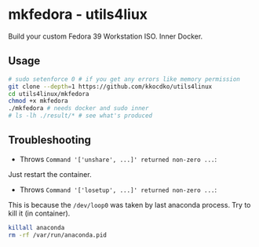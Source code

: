 # mkfedora - utils4liux

Build your custom Fedora 39 Workstation ISO. Inner Docker.

## Usage

```sh
# sudo setenforce 0 # if you get any errors like memory permission
git clone --depth=1 https://github.com/kkocdko/utils4linux
cd utils4linux/mkfedora
chmod +x mkfedora
./mkfedora # needs docker and sudo inner
# ls -lh ./result/* # see what's produced
```

## Troubleshooting

- Throws `Command '['unshare', ...]' returned non-zero ...`:

Just restart the container.

- Throws `Command '['losetup', ...]' returned non-zero ...`:

This is because the `/dev/loop0` was taken by last anaconda process. Try to kill it (in container).

```sh
killall anaconda
rm -rf /var/run/anaconda.pid
```

<!--
-gnome-browser-connector
-fedora-chromium-config
-fedora-chromium-config-gnome
-fedora-repos-modular
-mozjs78


==============================================================================================================================================================================================
 Package                                                   Architecture                   Version                                                     Repository                         Size
==============================================================================================================================================================================================
Removing:
 xorg-x11-server-Xorg                                      x86_64                         1.20.14-23.fc38                                             @updates                          3.7 M
Removing dependent packages:
 gnome-session-xsession                                    x86_64                         44.0-1.fc38                                                 @anaconda                          15 k
 xorg-x11-drv-amdgpu                                       x86_64                         23.0.0-1.fc38                                               @anaconda                         253 k
 xorg-x11-drv-ati                                          x86_64                         19.1.0-9.fc38                                               @anaconda                         503 k
 xorg-x11-drv-evdev                                        x86_64                         2.10.6-13.fc38                                              @anaconda                          78 k
 xorg-x11-drv-fbdev                                        x86_64                         0.5.0-12.fc38                                               @anaconda                          34 k
 xorg-x11-drv-intel                                        x86_64                         2.99.917-55.20210115.fc38                                   @anaconda                         2.1 M
 xorg-x11-drv-libinput                                     x86_64                         1.3.0-1.fc38                                                @updates                           98 k
 xorg-x11-drv-nouveau                                      x86_64                         1:1.0.17-5.fc38                                             @anaconda                         216 k
 xorg-x11-drv-openchrome                                   x86_64                         0.6.400-5.20210215git5dbad06.fc38                           @anaconda                         296 k
 xorg-x11-drv-qxl                                          x86_64                         0.1.6-1.fc38                                                @anaconda                         168 k
 xorg-x11-drv-vesa                                         x86_64                         2.5.0-5.fc38                                                @anaconda                          34 k
 xorg-x11-drv-vmware                                       x86_64                         13.4.0-1.fc38                                               @anaconda                         170 k
 xorg-x11-drv-wacom                                        x86_64                         1.2.0-1.fc38                                                @updates                          1.2 M
Removing unused dependencies:
 libXScrnSaver                                             x86_64                         1.2.3-12.fc38                                               @anaconda                          43 k
 libXvMC                                                   x86_64                         1.0.13-2.fc38                                               @anaconda                          46 k
 mesa-libxatracker                                         x86_64                         23.1.6-1.fc38                                               @updates                          8.4 M
 xorg-x11-drv-wacom-serial-support                         x86_64                         1.2.0-1.fc38                                                @updates                           40 k

Transaction Summary



https://old.reddit.com/r/Fedora/comments/6gnwr5/reducing_idle_bandwidth_consumption_in_fedora/
https://utcc.utoronto.ca/~cks/space/blog/linux/FedoraDnfMakecacheOff
https://bugzilla.redhat.com/show_bug.cgi?id=1187111

```sh
rm -rf /tmp/lmc/* ; mkdir /tmp/lmc ; cd /tmp/lmc
cp /home/kkocdko/misc/code/utils4linux/mkfedora/custom.test.ks .
docker kill mkfedora0 ; docker rm mkfedora0
docker run -it --network=host --privileged -v $(pwd):$(pwd) --name mkfedora0 mkfedora $(pwd)/custom.test.ks $(pwd)/result0 --make-iso --iso-only --compression zstd --compress-arg=-b --compress-arg=1M --compress-arg=-Xcompression-level --compress-arg=1
qemu-kvm -machine q35 -device qemu-xhci -device usb-tablet -cpu host -smp 2 -m 2G -cdrom /tmp/lmc/result0/boot.iso

docker cp mkfedora0:/fedora-kickstarts/mkfedora.ks ./mk.ks

LiveOS_rootfs

46.71 MB iwlax2xx-firmware
# noxattrs is not bootable
# --squashfs-only cause systemd-resolved failed
# --squashfs-only --anaconda-arg --compression lz4 --compress-arg=
# -processors 1
# -no-recovery -b 1M -Xdict-size 1M -Xbcj x86
# echo y | sudo docker container prune

sudo sh -c "systemctl kill docker && rm -rf /tmp/docker && systemctl start docker"
livemedia-creator --make-iso --no-virt --resultdir ./result --ks mkfedora.ks --logfile livemedia-creator.log --fs-label ultramarine-G-x86_64 --project 'Ultramarine Linux' --releasever 37 --release 1.0 --iso-only --iso-name aa.iso
livemedia-creator --make-tar --no-virt --resultdir build/image --ks build/docker-minimal-flattened.ks --logfile build/logs/livemedia-creator.log --fs-label ultramarine-D-x86_64 --project Ultramarine Linux --releasever 37 --isfinal --release 1.0 --variant docker-minimal --image-name ultramarine-docker.tar.xz --nomacboot

curl -o miniserve -L https://github.com/svenstaro/miniserve/releases/download/v0.22.0/miniserve-0.22.0-x86_64-unknown-linux-musl

```

rm -rf /etc/docker/daemon.json ; vi /etc/docker/daemon.json

```json
{
  "max-concurrent-downloads": 8,
  "data-root": "/tmp/docker"
}
  "registry-mirrors": [
    "http://hub-mirror.c.163.com"
  ],
```

https://mirrors.fedoraproject.org/mirrorlist?repo=fedora-37&arch=x86_64

-->
